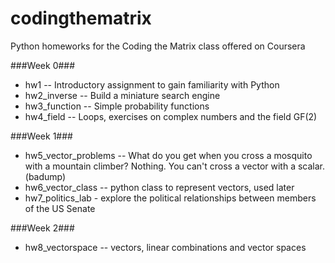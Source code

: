 # codingthematrix
Python homeworks for the Coding the Matrix class offered on Coursera

###Week 0###
* hw1 -- Introductory assignment to gain familiarity with Python 
* hw2\_inverse -- Build a miniature search engine
* hw3\_function -- Simple probability functions
* hw4\_field -- Loops, exercises on complex numbers and the field GF(2)

###Week 1###
* hw5\_vector\_problems -- What do you get when you cross a mosquito with a mountain climber?  Nothing. You can't cross a vector with a scalar.  (badump)
* hw6\_vector\_class -- python class to represent vectors, used later
* hw7\_politics\_lab - explore the political relationships between members of the US Senate

###Week 2###
* hw8\_vectorspace -- vectors, linear combinations and vector spaces
